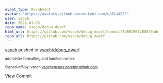 ```yaml
---
event_type: PushEvent
avatar: "https://avatars.githubusercontent.com/u/814322?"
user: vsoch
date: 2022-01-05
repo_name: vsoch/debug_dwarf
html_url: https://github.com/vsoch/debug_dwarf/commit/3b50196fc588f0addc9086bfa0c2d3fc2c5ff367
repo_url: https://github.com/vsoch/debug_dwarf
---
```


<a href='https://github.com/vsoch' target='_blank'>vsoch</a> pushed to <a href='https://github.com/vsoch/debug_dwarf' target='_blank'>vsoch/debug_dwarf</a>

<small>add better formatting and function names

Signed-off-by: vsoch <vsoch@users.noreply.github.com></small>

<a href='https://github.com/vsoch/debug_dwarf/commit/3b50196fc588f0addc9086bfa0c2d3fc2c5ff367' target='_blank'>View Commit</a>